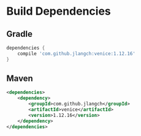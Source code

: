 # Build Dependencies


## Gradle

```groovy
dependencies {
    compile 'com.github.jlangch:venice:1.12.16'
}
```

## Maven

```xml
<dependencies>
    <dependency>
        <groupId>com.github.jlangch</groupId>
        <artifactId>venice</artifactId>
        <version>1.12.16</version>
    </dependency>
</dependencies>
```
